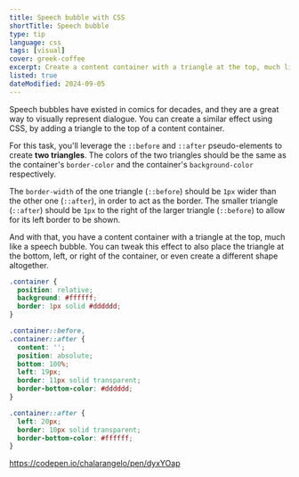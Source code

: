 ```yaml
---
title: Speech bubble with CSS
shortTitle: Speech bubble
type: tip
language: css
tags: [visual]
cover: greek-coffee
excerpt: Create a content container with a triangle at the top, much like a speech bubble.
listed: true
dateModified: 2024-09-05
---
```


Speech bubbles have existed in comics for decades, and they are a great way to visually represent dialogue. You can create a similar effect using CSS, by adding a triangle to the top of a content container.

For this task, you'll leverage the `::before` and `::after` pseudo-elements to create **two triangles**. The colors of the two triangles should be the same as the container's `border-color` and the container's `background-color` respectively.

The `border-width` of the one triangle (`::before`) should be `1px` wider than the other one (`::after`), in order to act as the border. The smaller triangle (`::after`) should be `1px` to the right of the larger triangle (`::before`) to allow for its left border to be shown.

And with that, you have a content container with a triangle at the top, much like a speech bubble. You can tweak this effect to also place the triangle at the bottom, left, or right of the container, or even create a different shape altogether.

```css
.container {
  position: relative;
  background: #ffffff;
  border: 1px solid #dddddd;
}

.container::before,
.container::after {
  content: '';
  position: absolute;
  bottom: 100%;
  left: 19px;
  border: 11px solid transparent;
  border-bottom-color: #dddddd;
}

.container::after {
  left: 20px;
  border: 10px solid transparent;
  border-bottom-color: #ffffff;
}
```

https://codepen.io/chalarangelo/pen/dyxYOap
